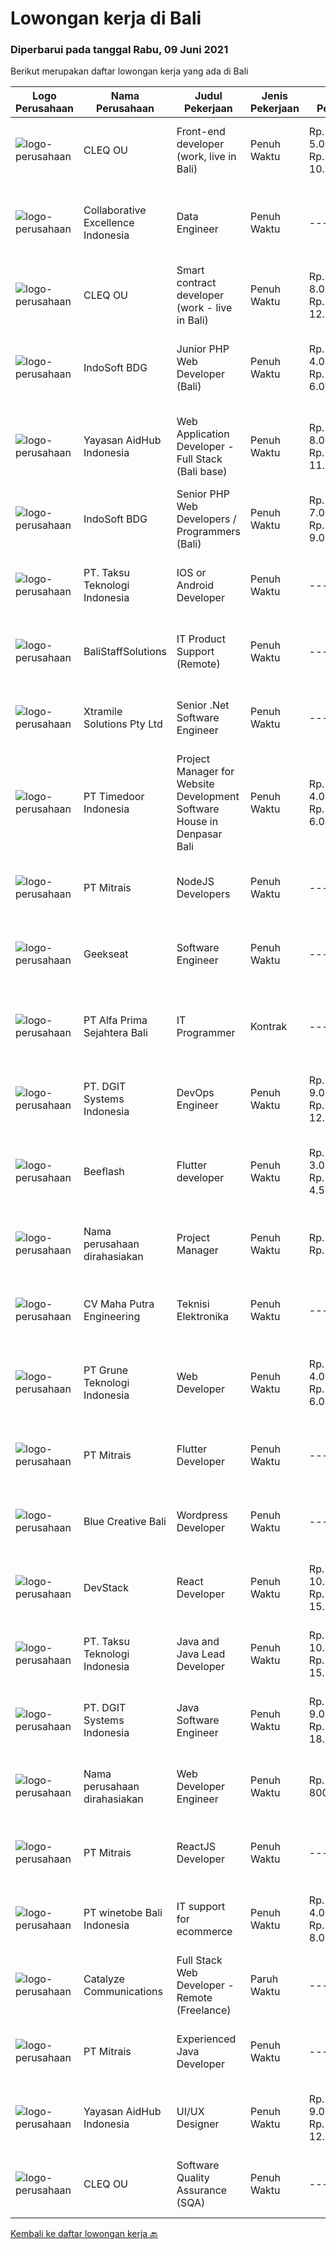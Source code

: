 
  # Lowongan kerja di Bali

  ### Diperbarui pada tanggal Rabu, 09 Juni 2021

  Berikut merupakan daftar lowongan kerja yang ada di Bali

  |Logo Perusahaan | Nama Perusahaan | Judul Pekerjaan | Jenis Pekerjaan | Gaji Pekerjaan | Lokasi | Deskripsi | Tanggal diunggah | Pranala |
  | -------------- | --------------- | --------------- | --------- | --------- | -------------- | ------- | ----------- | ----------- |
  |![logo-perusahaan](https://image-service-cdn.seek.com.au/83f6c0a379be672bd3733ebae34ee48ae48afc54/ee4dce1061f3f616224767ad58cb2fc751b8d2dc)|CLEQ OU|Front-end developer (work, live in Bali)|Penuh Waktu|Rp. 5.000.000-Rp. 10.000.000|Badung|About ItsavirusItsavirus is a software company with offices in Bali, Singapore and Amsterdam. With a relative small group of people, we work on great...|Selasa, 08 Juni 2021|https://www.jobstreet.co.id/id/job/front-end-developer-work-live-in-bali-3550422?token=0~0fcaf960-8b71-4025-b24d-d62de8763a1e&sectionRank=1&jobId=jobstreet-id-job-3550422|
|![logo-perusahaan](https://image-service-cdn.seek.com.au/7145b1ba6bc0dbd678e2bf86d776dd2b1b9b81f6/ee4dce1061f3f616224767ad58cb2fc751b8d2dc)|Collaborative Excellence Indonesia|Data Engineer|Penuh Waktu|---|Bali|Job Description Develops or modifies data models, ETL processes, and BI tool solutions Ensures appropriate documentation for all development and...|Senin, 07 Juni 2021|https://www.jobstreet.co.id/id/job/data-engineer-3549573?token=0~0fcaf960-8b71-4025-b24d-d62de8763a1e&sectionRank=2&jobId=jobstreet-id-job-3549573|
|![logo-perusahaan](https://image-service-cdn.seek.com.au/83f6c0a379be672bd3733ebae34ee48ae48afc54/ee4dce1061f3f616224767ad58cb2fc751b8d2dc)|CLEQ OU|Smart contract developer (work - live in Bali)|Penuh Waktu|Rp. 8.000.000-Rp. 12.000.000|Badung|About ItsavirusItsavirus is a software company with offices in Bali, Singapore and Amsterdam. We work on great projects that have a positive impact...|Selasa, 08 Juni 2021|https://www.jobstreet.co.id/id/job/smart-contract-developer-work-live-in-bali-3550401?token=0~0fcaf960-8b71-4025-b24d-d62de8763a1e&sectionRank=3&jobId=jobstreet-id-job-3550401|
|![logo-perusahaan](https://image-service-cdn.seek.com.au/17428c8b49b1d3c23dc8ef96eed550ffcf971e54/ee4dce1061f3f616224767ad58cb2fc751b8d2dc)|IndoSoft BDG|Junior PHP Web Developer (Bali)|Penuh Waktu|Rp. 4.000.000-Rp. 6.000.000|Kuta|Kami IndoSoft sedang mencari Junior PHP Web Developer.  Requirements  Lulusan Diploma / S1 Strong in english Pengalaman minimal 1 tahun di bidang PHP...|Minggu, 06 Juni 2021|https://www.jobstreet.co.id/id/job/junior-php-web-developer-bali-3548038?token=0~0fcaf960-8b71-4025-b24d-d62de8763a1e&sectionRank=4&jobId=jobstreet-id-job-3548038|
|![logo-perusahaan](https://image-service-cdn.seek.com.au/9b692f209622949279e729a0faf85c537e22289b/ee4dce1061f3f616224767ad58cb2fc751b8d2dc)|Yayasan AidHub Indonesia|Web Application Developer - Full Stack (Bali base)|Penuh Waktu|Rp. 8.000.000-Rp. 11.000.000|Kuta|Responsibilities: This role will report to the IT Manager Candidate must be able to manage the complete software development process of the our...|Sabtu, 05 Juni 2021|https://www.jobstreet.co.id/id/job/web-application-developer-full-stack-bali-base-3534843?token=0~0fcaf960-8b71-4025-b24d-d62de8763a1e&sectionRank=5&jobId=jobstreet-id-job-3534843|
|![logo-perusahaan](https://image-service-cdn.seek.com.au/17428c8b49b1d3c23dc8ef96eed550ffcf971e54/ee4dce1061f3f616224767ad58cb2fc751b8d2dc)|IndoSoft BDG|Senior PHP Web Developers / Programmers (Bali)|Penuh Waktu|Rp. 7.000.000-Rp. 9.000.000|Kuta|Dibutuhkan Senior PHP Web Developer / ProgrammerJob Description:  Programming of websites, web shops, software development etc.  Requirements: ...|Minggu, 06 Juni 2021|https://www.jobstreet.co.id/id/job/senior-php-web-developers-programmers-bali-3548042?token=0~0fcaf960-8b71-4025-b24d-d62de8763a1e&sectionRank=6&jobId=jobstreet-id-job-3548042|
|![logo-perusahaan](https://image-service-cdn.seek.com.au/cdad7eadbef6a47d2c5b4d08a7c1b9886e8f7f8f/ee4dce1061f3f616224767ad58cb2fc751b8d2dc)|PT. Taksu Teknologi Indonesia|IOS or Android Developer|Penuh Waktu|---|Bali|Join Our Team, we are Hiring!We’re looking for a Dedicated also dynamic engineer to join us as a team to be in the position of iOS or Android...|Sabtu, 05 Juni 2021|https://www.jobstreet.co.id/id/job/ios-or-android-developer-3539194?token=0~0fcaf960-8b71-4025-b24d-d62de8763a1e&sectionRank=7&jobId=jobstreet-id-job-3539194|
|![logo-perusahaan](https://us.123rf.com/450wm/pavelstasevich/pavelstasevich1811/pavelstasevich181101027/112815900-stock-vector-no-image-available-icon-flat-vector.jpg?ver=6)|BaliStaffSolutions|IT Product Support (Remote)|Penuh Waktu|---|Bali|The largest vertically integrated, omni-channel fashion brand in Singapore with country offices in Indonesia and Malaysia is looking to hire a IT...|Selasa, 08 Juni 2021|https://www.jobstreet.co.id/id/job/it-product-support-remote-3550806?token=0~0fcaf960-8b71-4025-b24d-d62de8763a1e&sectionRank=8&jobId=jobstreet-id-job-3550806|
|![logo-perusahaan](https://image-service-cdn.seek.com.au/886dbb766c5bd832cea6f1bb5b5374b094ca8917/ee4dce1061f3f616224767ad58cb2fc751b8d2dc)|Xtramile Solutions Pty Ltd|Senior .Net Software Engineer|Penuh Waktu|---|Bali|Innovative job opportunity offering a high salary package, attractive bonus remuneration and full remote working arrangement.This role will help...|Jumat, 04 Juni 2021|https://www.jobstreet.co.id/id/job/senior-net-software-engineer-3533449?token=0~0fcaf960-8b71-4025-b24d-d62de8763a1e&sectionRank=9&jobId=jobstreet-id-job-3533449|
|![logo-perusahaan](https://image-service-cdn.seek.com.au/9f2111bf08df94f0ea97d6b9f360a4952c081dc6/ee4dce1061f3f616224767ad58cb2fc751b8d2dc)|PT Timedoor Indonesia|Project Manager for Website Development Software House in Denpasar Bali|Penuh Waktu|Rp. 4.000.000-Rp. 6.000.000|Bali|If you want to grow up yourself, Timedoor is one of the best places for your career. Our team has come from various culture. We welcome young people...|Selasa, 01 Juni 2021|https://www.jobstreet.co.id/id/job/project-manager-for-website-development-software-house-in-denpasar-bali-3530056?token=0~0fcaf960-8b71-4025-b24d-d62de8763a1e&sectionRank=10&jobId=jobstreet-id-job-3530056|
|![logo-perusahaan](https://image-service-cdn.seek.com.au/873c75fc9ed6df00967320d343e4e2a794129d8b/ee4dce1061f3f616224767ad58cb2fc751b8d2dc)|PT Mitrais|NodeJS Developers|Penuh Waktu|---|Bali|Build your Career with Mitrais! We're urgently looking for experienced NodeJS Developers to be part of our team for an immediate start.Our client is a...|Selasa, 01 Juni 2021|https://www.jobstreet.co.id/id/job/nodejs-developers-3529906?token=0~0fcaf960-8b71-4025-b24d-d62de8763a1e&sectionRank=11&jobId=jobstreet-id-job-3529906|
|![logo-perusahaan](https://image-service-cdn.seek.com.au/a94166d692fda70a364e9d5191d7ced8a65f1597/ee4dce1061f3f616224767ad58cb2fc751b8d2dc)|Geekseat|Software Engineer|Penuh Waktu|---|Denpasar|Have a seat with us! We are currently looking for an experienced Software Engineer to join our Awesome Engineering Team at our offices in Bali or...|Kamis, 03 Juni 2021|https://www.jobstreet.co.id/id/job/software-engineer-3532397?token=0~0fcaf960-8b71-4025-b24d-d62de8763a1e&sectionRank=12&jobId=jobstreet-id-job-3532397|
|![logo-perusahaan](https://image-service-cdn.seek.com.au/2aec1f95308fba1d74b0e76458142927d6f5c665/ee4dce1061f3f616224767ad58cb2fc751b8d2dc)|PT Alfa Prima Sejahtera Bali|IT Programmer|Kontrak|---|Denpasar|KAPAN TERAKHIR KALI ANDA MERASA BENAR-BENAR BAHAGIA DALAM BEKERJA? Ayo seru-seruan bareng kami di Alfa Prima. Sebuah Lembaga Pendidikan yang sedang...|Selasa, 01 Juni 2021|https://www.jobstreet.co.id/id/job/it-programmer-3529912?token=0~0fcaf960-8b71-4025-b24d-d62de8763a1e&sectionRank=13&jobId=jobstreet-id-job-3529912|
|![logo-perusahaan](https://image-service-cdn.seek.com.au/e93bc75036be941b9c3ff3a55670cb236457b0c4/ee4dce1061f3f616224767ad58cb2fc751b8d2dc)|PT. DGIT Systems Indonesia|DevOps Engineer|Penuh Waktu|Rp. 9.000.000-Rp. 12.000.000|Bali|DevOps Engineer The RoleWe are looking for a DevOps Engineer with excellent Linux system administration and management skills to support our teams...|Rabu, 02 Juni 2021|https://www.jobstreet.co.id/id/job/devops-engineer-3544041?token=0~0fcaf960-8b71-4025-b24d-d62de8763a1e&sectionRank=14&jobId=jobstreet-id-job-3544041|
|![logo-perusahaan](https://us.123rf.com/450wm/pavelstasevich/pavelstasevich1811/pavelstasevich181101027/112815900-stock-vector-no-image-available-icon-flat-vector.jpg?ver=6)|Beeflash|Flutter developer|Penuh Waktu|Rp. 3.000.000-Rp. 4.500.000|Denpasar|di cari flutter developer pengalaman minimal 1 tahun mau bekerja di denpasar bali bertanggung jawab dan mau belajar Minimal lulusan SMA Punya...|Jumat, 04 Juni 2021|https://www.jobstreet.co.id/id/job/flutter-developer-3546766?token=0~0fcaf960-8b71-4025-b24d-d62de8763a1e&sectionRank=15&jobId=jobstreet-id-job-3546766|
|![logo-perusahaan](https://us.123rf.com/450wm/pavelstasevich/pavelstasevich1811/pavelstasevich181101027/112815900-stock-vector-no-image-available-icon-flat-vector.jpg?ver=6)|Nama perusahaan dirahasiakan|Project Manager|Penuh Waktu|Rp. 1.200-Rp. 1.600|Bali|Candidate must possess at least a Bachelor's Degree, Post Graduate Diploma, Professional Degree, Master's Degree, Others or equivalent. Required...|Selasa, 01 Juni 2021|https://www.jobstreet.co.id/id/job/project-manager-8544433/origin/sg?token=0~0fcaf960-8b71-4025-b24d-d62de8763a1e&sectionRank=16&jobId=jobstreet-sg-job-8544433|
|![logo-perusahaan](https://image-service-cdn.seek.com.au/6308676d87ba64ad24b683dba3bf9aa3bfdfc7c4/ee4dce1061f3f616224767ad58cb2fc751b8d2dc)|CV Maha Putra Engineering|Teknisi Elektronika|Penuh Waktu|---|Badung|Kualifikasi : Usia Maksimal 30 tahun Pendidikan SMK /STM (Jurusan Teknik Elektronika konsentrasi arus lemah) Memiliki SIM C Mengerti dan Memahami...|Rabu, 02 Juni 2021|https://www.jobstreet.co.id/id/job/teknisi-elektronika-3545132?token=0~0fcaf960-8b71-4025-b24d-d62de8763a1e&sectionRank=17&jobId=jobstreet-id-job-3545132|
|![logo-perusahaan](https://image-service-cdn.seek.com.au/bce4433421cbd6d3fbcd407460c54cc5d2693753/ee4dce1061f3f616224767ad58cb2fc751b8d2dc)|PT Grune Teknologi Indonesia|Web Developer|Penuh Waktu|Rp. 4.000.000-Rp. 6.000.000|Denpasar|Job Descriptions: Write programming code, either from scratch or adapting from other source code to meet business requirements. Candidates can choose...|Selasa, 01 Juni 2021|https://www.jobstreet.co.id/id/job/web-developer-3543795?token=0~0fcaf960-8b71-4025-b24d-d62de8763a1e&sectionRank=18&jobId=jobstreet-id-job-3543795|
|![logo-perusahaan](https://image-service-cdn.seek.com.au/873c75fc9ed6df00967320d343e4e2a794129d8b/ee4dce1061f3f616224767ad58cb2fc751b8d2dc)|PT Mitrais|Flutter Developer|Penuh Waktu|---|Bali|Build your Career with Mitrais !  We're looking for experienced Flutter Developer to be part of our team. What will you be doing?  Liase with...|Selasa, 01 Juni 2021|https://www.jobstreet.co.id/id/job/flutter-developer-3529904?token=0~0fcaf960-8b71-4025-b24d-d62de8763a1e&sectionRank=19&jobId=jobstreet-id-job-3529904|
|![logo-perusahaan](https://us.123rf.com/450wm/pavelstasevich/pavelstasevich1811/pavelstasevich181101027/112815900-stock-vector-no-image-available-icon-flat-vector.jpg?ver=6)|Blue Creative Bali|Wordpress Developer|Penuh Waktu|---|Bali|Kriteria: Pengalaman minimal 1 tahun (Diutamakan) Menguasai CMS Wordpress Menguasai Builder Elementor / Divi Bersedia bekerja sama dengan tim &amp;...|Kamis, 03 Juni 2021|https://www.jobstreet.co.id/id/job/wordpress-developer-3545671?token=0~0fcaf960-8b71-4025-b24d-d62de8763a1e&sectionRank=20&jobId=jobstreet-id-job-3545671|
|![logo-perusahaan](https://image-service-cdn.seek.com.au/074f2081cc42a722643e36313941760f758e7c3b/ee4dce1061f3f616224767ad58cb2fc751b8d2dc)|DevStack|React Developer|Penuh Waktu|Rp. 10.000.000-Rp. 15.000.000|Bali|We are looking for exceptional and experienced ReactJS / React Native Developers to join our team in Bandung or Bali! General requirement At least...|Selasa, 01 Juni 2021|https://www.jobstreet.co.id/id/job/react-developer-3530091?token=0~0fcaf960-8b71-4025-b24d-d62de8763a1e&sectionRank=21&jobId=jobstreet-id-job-3530091|
|![logo-perusahaan](https://image-service-cdn.seek.com.au/cdad7eadbef6a47d2c5b4d08a7c1b9886e8f7f8f/ee4dce1061f3f616224767ad58cb2fc751b8d2dc)|PT. Taksu Teknologi Indonesia|Java and Java Lead Developer|Penuh Waktu|Rp. 10.000.000-Rp. 15.000.000|Bali|Java DeveloperWe are looking for highly motivated and hands-on developers with experience in building billing systems in Java across the full software...|Kamis, 03 Juni 2021|https://www.jobstreet.co.id/id/job/java-and-java-lead-developer-3546080?token=0~0fcaf960-8b71-4025-b24d-d62de8763a1e&sectionRank=22&jobId=jobstreet-id-job-3546080|
|![logo-perusahaan](https://image-service-cdn.seek.com.au/e93bc75036be941b9c3ff3a55670cb236457b0c4/ee4dce1061f3f616224767ad58cb2fc751b8d2dc)|PT. DGIT Systems Indonesia|Java Software Engineer|Penuh Waktu|Rp. 9.000.000-Rp. 18.000.000|Badung|We are looking for a talented Java engineer to join an experienced team of engineers working on our flagship to work remotely for our...|Senin, 31 Mei 2021|https://www.jobstreet.co.id/id/job/java-software-engineer-3542502?token=0~0fcaf960-8b71-4025-b24d-d62de8763a1e&sectionRank=23&jobId=jobstreet-id-job-3542502|
|![logo-perusahaan](https://us.123rf.com/450wm/pavelstasevich/pavelstasevich1811/pavelstasevich181101027/112815900-stock-vector-no-image-available-icon-flat-vector.jpg?ver=6)|Nama perusahaan dirahasiakan|Web Developer Engineer|Penuh Waktu|Rp. 700-Rp. 800|Bali|Candidate must possess at least a Bachelor's Degree, Post Graduate Diploma, Professional Degree, Master's Degree, Others or equivalent. Required...|Selasa, 01 Juni 2021|https://www.jobstreet.co.id/id/job/web-developer-engineer-8544327/origin/sg?token=0~0fcaf960-8b71-4025-b24d-d62de8763a1e&sectionRank=24&jobId=jobstreet-sg-job-8544327|
|![logo-perusahaan](https://image-service-cdn.seek.com.au/873c75fc9ed6df00967320d343e4e2a794129d8b/ee4dce1061f3f616224767ad58cb2fc751b8d2dc)|PT Mitrais|ReactJS Developer|Penuh Waktu|---|Bali|We're urgently looking for experienced ReactJS Developers to be part of our team for an immediate start.Our client is a consultancy focused company...|Senin, 31 Mei 2021|https://www.jobstreet.co.id/id/job/reactjs-developer-3542719?token=0~0fcaf960-8b71-4025-b24d-d62de8763a1e&sectionRank=25&jobId=jobstreet-id-job-3542719|
|![logo-perusahaan](https://us.123rf.com/450wm/pavelstasevich/pavelstasevich1811/pavelstasevich181101027/112815900-stock-vector-no-image-available-icon-flat-vector.jpg?ver=6)|PT winetobe Bali Indonesia|IT support for ecommerce|Penuh Waktu|Rp. 4.000.000-Rp. 8.000.000|Bali|We are a new e commerce platform and looking for IT candidate to help develop the project and be able to work on woocomerce and other online...|Senin, 31 Mei 2021|https://www.jobstreet.co.id/id/job/it-support-for-ecommerce-3542795?token=0~0fcaf960-8b71-4025-b24d-d62de8763a1e&sectionRank=26&jobId=jobstreet-id-job-3542795|
|![logo-perusahaan](https://image-service-cdn.seek.com.au/7b0e442165d5a37f3d08361a23aff8a29b66fd62/ee4dce1061f3f616224767ad58cb2fc751b8d2dc)|Catalyze Communications|Full Stack Web Developer - Remote (Freelance)|Paruh Waktu|---|Bali|As part of our ongoing expansion, we seek a reliable, detailed, and experienced freelance Fullstack Web Developer to develop website projects using...|Senin, 31 Mei 2021|https://www.jobstreet.co.id/id/job/full-stack-web-developer-remote-freelance-3542944?token=0~0fcaf960-8b71-4025-b24d-d62de8763a1e&sectionRank=27&jobId=jobstreet-id-job-3542944|
|![logo-perusahaan](https://image-service-cdn.seek.com.au/873c75fc9ed6df00967320d343e4e2a794129d8b/ee4dce1061f3f616224767ad58cb2fc751b8d2dc)|PT Mitrais|Experienced Java Developer|Penuh Waktu|---|Bali|Build your Career with Mitrais!  We have clients who are urgently looking for Experienced Java developers for an immediate start. What will you be...|Selasa, 01 Juni 2021|https://www.jobstreet.co.id/id/job/experienced-java-developer-3529905?token=0~0fcaf960-8b71-4025-b24d-d62de8763a1e&sectionRank=28&jobId=jobstreet-id-job-3529905|
|![logo-perusahaan](https://image-service-cdn.seek.com.au/9b692f209622949279e729a0faf85c537e22289b/ee4dce1061f3f616224767ad58cb2fc751b8d2dc)|Yayasan AidHub Indonesia|UI/UX Designer|Penuh Waktu|Rp. 9.000.000-Rp. 12.000.000|Badung|Duties and Responsibilities  This role will report to the AidHub IT Manager    Create and maintain AidHub logo and branding manual and identity Design...|Minggu, 30 Mei 2021|https://www.jobstreet.co.id/id/job/ui-ux-designer-3534783?token=0~0fcaf960-8b71-4025-b24d-d62de8763a1e&sectionRank=29&jobId=jobstreet-id-job-3534783|
|![logo-perusahaan](https://image-service-cdn.seek.com.au/83f6c0a379be672bd3733ebae34ee48ae48afc54/ee4dce1061f3f616224767ad58cb2fc751b8d2dc)|CLEQ OU|Software Quality Assurance (SQA)|Penuh Waktu|---|Badung|About ItsavirusItsavirus is a software company with offices in Bali, Singapore and Amsterdam. With a relative small group of people, we work on great...|Kamis, 27 Mei 2021|https://www.jobstreet.co.id/id/job/software-quality-assurance-sqa-3529495?token=0~0fcaf960-8b71-4025-b24d-d62de8763a1e&sectionRank=30&jobId=jobstreet-id-job-3529495|


  [Kembali ke daftar lowongan kerja 🔙](../README.md#daftar-lowongan-kerja)
  